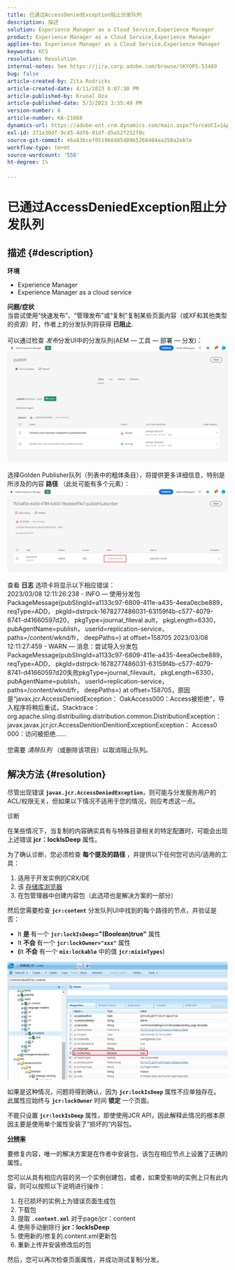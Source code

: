 ```yaml
---
title: 已通过AccessDeniedException阻止分发队列
description: 描述
solution: Experience Manager as a Cloud Service,Experience Manager
product: Experience Manager as a Cloud Service,Experience Manager
applies-to: Experience Manager as a Cloud Service,Experience Manager
keywords: KCS
resolution: Resolution
internal-notes: See https://jira.corp.adobe.com/browse/SKYOPS-53409
bug: false
article-created-by: Zita Rodricks
article-created-date: 4/11/2023 6:07:30 PM
article-published-by: Krunal Oza
article-published-date: 5/3/2023 3:35:49 PM
version-number: 6
article-number: KA-21668
dynamics-url: https://adobe-ent.crm.dynamics.com/main.aspx?forceUCI=1&pagetype=entityrecord&etn=knowledgearticle&id=0e63beb4-93d8-ed11-a7c7-6045bd006079
exl-id: 371e30df-9c45-4df6-91df-d5e52f252f0c
source-git-commit: 46a836cef051968405d8965268404ea258a2eb7e
workflow-type: tm+mt
source-wordcount: '558'
ht-degree: 1%

---
```


# 已通过AccessDeniedException阻止分发队列

## 描述 {#description}

<b>环境</b>
- Experience Manager
- Experience Manager as a cloud service



<b>问题/症状</b><br>当尝试使用“快速发布”、“管理发布”或“复制”复制某些页面内容（或XF和其他类型的资源）时，作者上的分发队列将获得 <b>已阻止</b>.<br> <br>可以通过检查 *发布*&#x200B;分发UI中的分发队列(AEM — 工具 — 部署 — 分发)：<br>![](assets/___1863beb4-93d8-ed11-a7c7-6045bd006079___.png)<br> <br>选择Golden Publisher队列（列表中的粗体条目），将提供更多详细信息，特别是所涉及的内容 <b>路径</b> （此处可能有多个元素）：<br>![](assets/___2363beb4-93d8-ed11-a7c7-6045bd006079___.png)<br> <br>查看 <b>日志</b> 选项卡将显示以下相应错误：<br>2023/03/08 12:11:26:238 - INFO — 使用分发包PackageMessage(pubSlingId=a1133c97-6809-411e-a435-4eea0ecbe889， reqType=ADD， pkgId=dstrpck-1678277486031-63159f4b-c577-4079-8741-d41660597d20， pkgType=journal_fileval ault， pkgLength=6330， pubAgentName=publish， userId=replication-service， paths=/content/wknd/fr， deepPaths=) at offset=158705 2023/03/08 12:11:27:459 - WARN — 消息：尝试导入分发包PackageMessage(pubSlingId=a1133c97-6809-411e-a435-4eea0ecbe889， reqType=ADD， pkgId=dstrpck-1678277486031-63159f4b-c577-4079-8741-d41660597d20失败pkgType=journal_filevault， pkgLength=6330， pubAgentName=publish， userId=replication-service， paths=/content/wknd/fr， deepPaths=) at offset=158705，原因是“javax.jcr.AccessDeniedException： OakAccess000：Access被拒绝”，导入程序将稍后重试，Stacktrace： org.apache.sling.distribuiling.distribution.common.DistributionException： javax.javax.jcr.jcr.AccessDenitionDenitionExceptionException： Access0 000：访问被拒绝……<br> <br>您需要 *清除队列* （或删除该项目）以取消阻止队列。

## 解决方法 {#resolution}


尽管出现错误 <b>`javax.jcr.AccessDeniedException`</b>，则可能与分发服务用户的ACL/权限无关，但如果以下情况不适用于您的情况，则应考虑这一点。



诊断

在某些情况下，当复制的内容确实具有与特殊目录相关的特定配置时，可能会出现上述错误 <b>jcr：lockIsDeep</b> 属性。

为了确认诊断，您必须检查 <b>每个提及的路径</b> ，并提供以下任何您可访问/适用的工具：

1. 适用于开发实例的CRX/DE
2. 该 [存储库浏览器](https://experienceleague.adobe.com/docs/experience-manager-cloud-service/content/implementing/developer-tools/repository-browser.html?lang=zh-Hans)
3. 在包管理器中创建内容包（此选项也是解决方案的一部分）


然后您需要检查 <b>`jcr:content`</b> 分发队列UI中找到的每个路径的节点，并验证是否：

- It <b>是 </b>有一个 <b>`jcr:lockIsDeep`=&quot;(Boolean)true&quot;</b> 属性
- It <b>不会 </b>有一个 <b>`jcr:lockOwner="xxx"`</b> 属性
- <b>(</b>it <b>不会</b> 有一个 <b>`mix:lockable`</b> 中的值 <b>`jcr:mixinTypes`</b>)


![](assets/e5fb7aa2-d8bd-ed11-83ff-6045bd0065b6.png)

如果是这种情况，问题将得到确认，因为 <b>`jcr:lockIsDeep`</b> 属性不应单独存在。 此属性应始终与 <b>`jcr:lockOwner`</b> 时间 <b>锁定</b> 一个页面。

不能只设置 <b>`jcr:lockIsDeep`</b> 属性，即使使用JCR API，因此解释此情况的根本原因主要是使用单个属性安装了“损坏的”内容包。



<u><b>分辨率</b></u>

要修复内容，唯一的解决方案是在作者中安装包，该包在相应节点上设置了正确的属性。

您可以从具有相应内容的另一个实例创建包，或者，如果受影响的实例上只有此内容，则可以按照以下说明进行操作：

1. 在已损坏的实例上为错误页面生成包
2. 下载包
3. 提取 <b>`.content.xml`</b> 对于page/jcr：content
4. 使用手动删除行 <b>jcr：lockIsDeep</b>
5. 使用新的/修复的.content.xml更新包
6. 重新上传并安装修改后的包


然后，您可以再次检查页面属性，并成功测试复制/分发。
